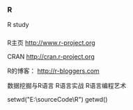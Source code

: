 ### R
R study



###
R主页
http://www.r-project.org

CRAN
http://cran.r-project.org

R的博客：
http://r-bloggers.com

数据挖掘与R语言
R语言实战
R语言编程艺术


setwd("E:\\sourceCode\\R")
getwd()


